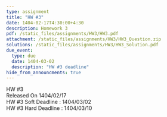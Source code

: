 ```yaml
---
type: assignment
title: "HW #3"
date: 1404-02-17T4:30:00+4:30
description: Homework 3
pdf: /static_files/assignments/HW3/HW3.pdf
attachment: /static_files/assignments/HW3/HW3_Question.zip
solutions: /static_files/assignments/HW3/HW3_Solution.pdf
due_event:
  type: due
  date: 1404-03-02
  description: "HW #3 deadline"
hide_from_announcments: true
---
```


HW #3<br>
Released On 1404/02/17<br>
HW #3 Soft Deadline : 1404/03/02 <br>
HW #3 Hard Deadline : 1404/03/10 <br>
